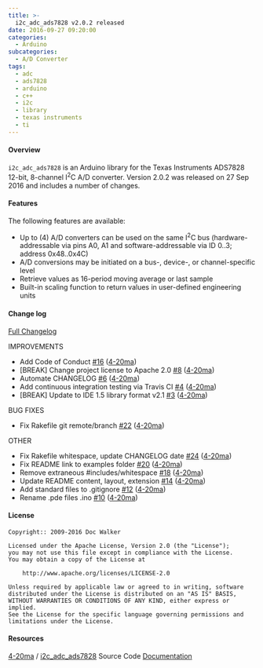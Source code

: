 ```yaml
---
title: >-
  i2c_adc_ads7828 v2.0.2 released
date: 2016-09-27 09:20:00
categories:
  - Arduino
subcategories:
  - A/D Converter
tags:
  - adc
  - ads7828
  - arduino
  - c++
  - i2c
  - library
  - texas instruments
  - ti
---
```


#### Overview

`i2c_adc_ads7828` is an Arduino library for the Texas Instruments ADS7828 12-bit, 8-channel I<sup>2</sup>C A/D converter. Version 2.0.2 was released on 27 Sep 2016 and includes a number of changes.

<!-- more -->

#### Features
The following features are available:

  - Up to (4) A/D converters can be used on the same I<sup>2</sup>C bus (hardware-addressable via pins A0, A1 and software-addressable via ID 0..3; address 0x48..0x4C)
  - A/D conversions may be initiated on a bus-, device-, or channel-specific level
  - Retrieve values as 16-period moving average or last sample
  - Built-in scaling function to return values in user-defined engineering units

#### Change log

[Full Changelog](https://github.com/4-20ma/i2c_adc_ads7828/compare/v1.1.5...v2.0.2)

IMPROVEMENTS

- Add Code of Conduct [\#16](https://github.com/4-20ma/i2c_adc_ads7828/pull/16) ([4-20ma](https://github.com/4-20ma))
- \[BREAK\] Change project license to Apache 2.0 [\#8](https://github.com/4-20ma/i2c_adc_ads7828/pull/8) ([4-20ma](https://github.com/4-20ma))
- Automate CHANGELOG [\#6](https://github.com/4-20ma/i2c_adc_ads7828/pull/6) ([4-20ma](https://github.com/4-20ma))
- Add continuous integration testing via Travis CI [\#4](https://github.com/4-20ma/i2c_adc_ads7828/pull/4) ([4-20ma](https://github.com/4-20ma))
- \[BREAK\] Update to IDE 1.5 library format v2.1 [\#3](https://github.com/4-20ma/i2c_adc_ads7828/pull/3) ([4-20ma](https://github.com/4-20ma))

BUG FIXES

- Fix Rakefile git remote/branch [\#22](https://github.com/4-20ma/i2c_adc_ads7828/pull/22) ([4-20ma](https://github.com/4-20ma))

OTHER

- Fix Rakefile whitespace, update CHANGELOG date [\#24](https://github.com/4-20ma/i2c_adc_ads7828/pull/24) ([4-20ma](https://github.com/4-20ma))
- Fix README link to examples folder [\#20](https://github.com/4-20ma/i2c_adc_ads7828/pull/20) ([4-20ma](https://github.com/4-20ma))
- Remove extraneous \#includes/whitespace [\#18](https://github.com/4-20ma/i2c_adc_ads7828/pull/18) ([4-20ma](https://github.com/4-20ma))
- Update README content, layout, extension [\#14](https://github.com/4-20ma/i2c_adc_ads7828/pull/14) ([4-20ma](https://github.com/4-20ma))
- Add standard files to .gitignore [\#12](https://github.com/4-20ma/i2c_adc_ads7828/pull/12) ([4-20ma](https://github.com/4-20ma))
- Rename .pde files .ino [\#10](https://github.com/4-20ma/i2c_adc_ads7828/pull/10) ([4-20ma](https://github.com/4-20ma))

#### License

```
Copyright:: 2009-2016 Doc Walker

Licensed under the Apache License, Version 2.0 (the "License");
you may not use this file except in compliance with the License.
You may obtain a copy of the License at

    http://www.apache.org/licenses/LICENSE-2.0

Unless required by applicable law or agreed to in writing, software
distributed under the License is distributed on an "AS IS" BASIS,
WITHOUT WARRANTIES OR CONDITIONS OF ANY KIND, either express or implied.
See the License for the specific language governing permissions and
limitations under the License.
```

#### Resources

<nop class="fa fa-github"> [4-20ma][user] / [i2c_adc_ads7828][source]
<nop class="fa fa-info-circle"> Source Code [Documentation][docs]

[user]:     https://github.com/4-20ma
[source]:   https://github.com/4-20ma/i2c_adc_ads7828
[docs]:     http://4-20ma.io/i2c_adc_ads7828/

